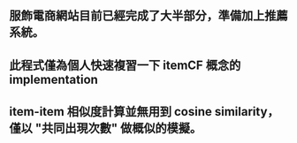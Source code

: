 服飾電商網站目前已經完成了大半部分，準備加上推薦系統。
---

此程式僅為個人快速複習一下 itemCF 概念的 implementation
---

item-item 相似度計算並無用到 cosine similarity，僅以 "共同出現次數" 做概似的模擬。
---
